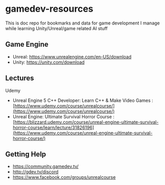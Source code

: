 # gamedev-resources
This is doc repo for bookmarks and data for game development I manage while learning Unity/Unreal/game related AI stuff

## Game Engine ##

* Unreal: https://www.unrealengine.com/en-US/download
* Unity: https://unity.com/download

## Lectures ##

Udemy 
* Unreal Engine 5 C++ Developer: Learn C++ & Make Video Games : [https://www.udemy.com/course/unrealcourse/](https://www.udemy.com/course/unrealcourse/)
* Unreal Engine: Ultimate Survival Horror Course : [https://blizzard.udemy.com/course/unreal-engine-ultimate-survival-horror-course/learn/lecture/31826196](https://www.udemy.com/course/unreal-engine-ultimate-survival-horror-course/)

## Getting Help ##
* https://community.gamedev.tv/
* http://gdev.tv/discord
* https://www.facebook.com/groups/unrealcourse
